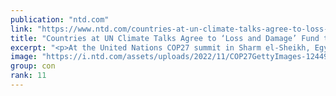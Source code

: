 ```yaml
---
publication: "ntd.com"
link: "https://www.ntd.com/countries-at-un-climate-talks-agree-to-loss-and-damage-fund-to-pay-for-poor-nations_882601.html"
title: "Countries at UN Climate Talks Agree to ‘Loss and Damage’ Fund to Pay for Poor Nations"
excerpt: "<p>At the United Nations COP27 summit in Sharm el-Sheikh, Egypt, representatives from nearly 200 countries have agreed to set up a &#8220;loss and damage&#8221; fund intended to help vulnerable countr"
image: "https://i.ntd.com/assets/uploads/2022/11/COP27GettyImages-1244918929-352x220.jpg"
group: con
rank: 11
---
```

